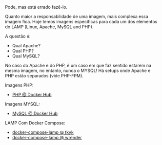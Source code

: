 Pode, mas está errado fazê-lo.

Quanto maior a responsabilidade de uma imagem, mais complexa essa imagem fica. Hoje temos imagens específicas para cada um dos elementos do LAMP (Linux, Apache, MySQL and PHP).

A questão é: 
* Qual Apache?
* Qual PHP?
* Qual MySQL?

No caso do Apache e do PHP, é um caso em que faz sentido estarem na mesma imagem, no entanto, nunca o MYSQL! Há setups onde Apache e PHP estão separados (vide PHP-FPM). 

Imagens PHP: 
* [PHP @ Docker Hub](https://hub.docker.com/_/php/)

Imagens MYSQL:
* [MySQL @ Docker Hub](https://hub.docker.com/_/mysql/)

LAMP Com Docker Compose:
* [docker-compose-lamp @ tkyk](https://github.com/tkyk/docker-compose-lamp)
* [docker-compose-lamp @ wrender](https://github.com/wrender/docker-compose-lamp)




